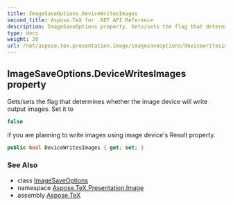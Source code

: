 ```yaml
---
title: ImageSaveOptions.DeviceWritesImages
second_title: Aspose.TeX for .NET API Reference
description: ImageSaveOptions property. Gets/sets the flag that determines whether the image device will write output images. Set it to
type: docs
weight: 20
url: /net/aspose.tex.presentation.image/imagesaveoptions/devicewritesimages/
---
```

## ImageSaveOptions.DeviceWritesImages property

Gets/sets the flag that determines whether the image device will write output images. Set it to

```csharp
false
```

if you are planning to write images using image device's Result property.

```csharp
public bool DeviceWritesImages { get; set; }
```

### See Also

* class [ImageSaveOptions](../)
* namespace [Aspose.TeX.Presentation.Image](../../imagesaveoptions/)
* assembly [Aspose.TeX](../../../)


